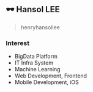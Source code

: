 ## 🕶 Hansol LEE
> henryhansollee

### Interest
- BigData Platform
- IT Infra System
- Machine Learning
- Web Development, Frontend
- Mobile Development, iOS